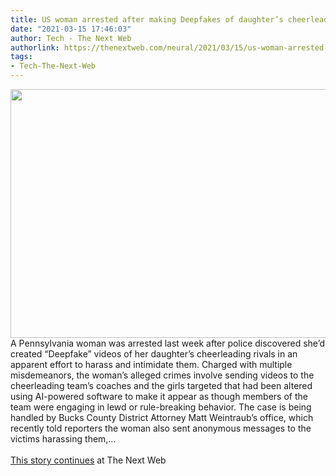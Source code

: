 ```yaml
---
title: US woman arrested after making Deepfakes of daughter’s cheerleading rivals
date: "2021-03-15 17:46:03"
author: Tech - The Next Web
authorlink: https://thenextweb.com/neural/2021/03/15/us-woman-arrested-after-making-deepfakes-of-daughters-cheerleading-rivals/
tags:
- Tech-The-Next-Web
---
```

<img src="https://cdn0.tnwcdn.com/wp-content/blogs.dir/1/files/2016/12/police-lights-sirens-796x398.png" width="796" height="398"><br />A Pennsylvania woman was arrested last week after police discovered she’d created “Deepfake” videos of her daughter’s cheerleading rivals in an apparent effort to harass and intimidate them. Charged with multiple misdemeanors, the woman’s alleged crimes involve sending videos to the cheerleading team’s coaches and the girls targeted that had been altered using AI-powered software to make it appear as though members of the team were engaging in lewd or rule-breaking behavior. The case is being handled by Bucks County District Attorney Matt Weintraub’s office, which recently told reporters the woman also sent anonymous messages to the victims harassing them,&#8230; <br><br><a href="https://thenextweb.com/neural/2021/03/15/us-woman-arrested-after-making-deepfakes-of-daughters-cheerleading-rivals/?utm_source=social&#038;utm_medium=feed&#038;utm_campaign=profeed">This story continues</a> at The Next Web